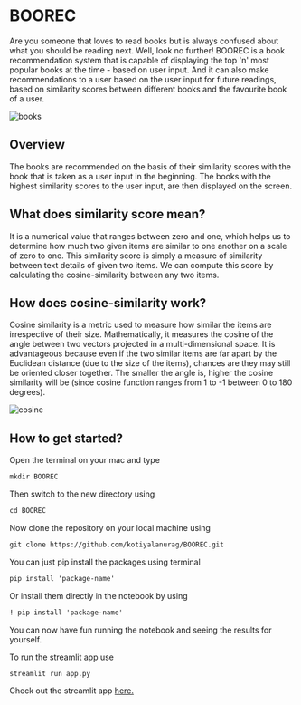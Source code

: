 # BOOREC

Are you someone that loves to read books but is always confused about what you should be reading next. Well, look no further! BOOREC is a book recommendation 
system that is capable of displaying the top 'n' most popular books at the time - based on user input. And it can also make recommendations to 
a user based on the user input for future readings, based on similarity scores between different books and the favourite book of a user. 

![books](https://images.unsplash.com/photo-1618365908648-e71bd5716cba?ixlib=rb-4.0.3&ixid=MnwxMjA3fDB8MHxwaG90by1wYWdlfHx8fGVufDB8fHx8&auto=format&fit=crop&w=2070&q=80)

## Overview

The books are recommended on the basis of their similarity scores with the book that is taken as a user input in the beginning. The books with the highest
similarity scores to the user input, are then displayed on the screen.

## What does similarity score mean?

It is a numerical value that ranges between zero and one, which helps us to determine how much two given items are similar to one another on a scale of zero 
to one. This similarity score is simply a measure of similarity between text details of given two items. We can compute this score by calculating the
cosine-similarity between any two items.

## How does cosine-similarity work?

Cosine similarity is a metric used to measure how similar the items are irrespective of their size. Mathematically, it measures the cosine of the angle 
between two vectors projected in a multi-dimensional space. It is advantageous because even if the two similar items are far apart by the Euclidean distance 
(due to the size of the items), chances are they may still be oriented closer together. The smaller the angle is, higher the cosine similarity will be (since 
cosine function ranges from 1 to -1 between 0 to 180 degrees).

![cosine](https://www.oreilly.com/api/v2/epubs/9781788295758/files/assets/2b4a7a82-ad4c-4b2a-b808-e423a334de6f.png)

## How to get started?

Open the terminal on your mac and type 
```html
mkdir BOOREC
```
Then switch to the new directory using
```html
cd BOOREC
```
Now clone the repository on your local machine using
```html
git clone https://github.com/kotiyalanurag/BOOREC.git
```
You can just pip install the packages using terminal
```html
pip install 'package-name'
```
Or install them directly in the notebook by using
```html
! pip install 'package-name'
```
You can now have fun running the notebook and seeing the results for yourself.

To run the streamlit app use
```html
streamlit run app.py
```

Check out the streamlit app [here.](https://kotiyalanurag-boorec-app-il6jfq.streamlit.app/)
